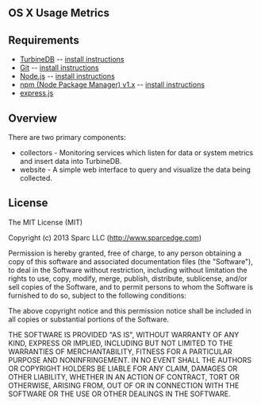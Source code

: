 OS X Usage Metrics
------------------

## Requirements
* [TurbineDB](http://www.turbinedb.com) -- [install instructions](https://github.com/gilbertw1/turbine-db)
* [Git](http://git-scm.com/) -- [install instructions](http://book.git-scm.com/2_installing_git.html)
* [Node.js](http://nodejs.org/) -- [install instructions](https://github.com/joyent/node/wiki/Installation)
* [npm (Node Package Manager) v1.x](http://npmjs.org/) -- [install instructions](https://github.com/isaacs/npm)
* [express.js](http://expressjs.com/)

## Overview
There are two primary components:

* collectors - Monitoring services which listen for data or system metrics and insert data into TurbineDB.
* website - A simple web interface to query and visualize the data being collected.

## License
The MIT License (MIT)

Copyright (c) 2013 Sparc LLC (http://www.sparcedge.com)

Permission is hereby granted, free of charge, to any person obtaining a copy of this software and associated documentation files (the "Software"), to deal in the Software without restriction, including without limitation the rights to use, copy, modify, merge, publish, distribute, sublicense, and/or sell copies of the Software, and to permit persons to whom the Software is furnished to do so, subject to the following conditions:

The above copyright notice and this permission notice shall be included in all copies or substantial portions of the Software.

THE SOFTWARE IS PROVIDED "AS IS", WITHOUT WARRANTY OF ANY KIND, EXPRESS OR IMPLIED, INCLUDING BUT NOT LIMITED TO THE WARRANTIES OF MERCHANTABILITY, FITNESS FOR A PARTICULAR PURPOSE AND NONINFRINGEMENT. IN NO EVENT SHALL THE AUTHORS OR COPYRIGHT HOLDERS BE LIABLE FOR ANY CLAIM, DAMAGES OR OTHER LIABILITY, WHETHER IN AN ACTION OF CONTRACT, TORT OR OTHERWISE, ARISING FROM, OUT OF OR IN CONNECTION WITH THE SOFTWARE OR THE USE OR OTHER DEALINGS IN THE SOFTWARE.
